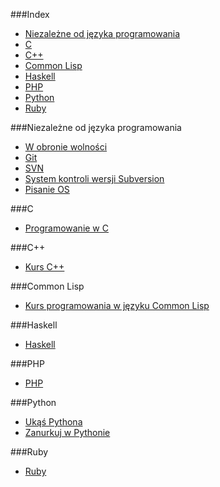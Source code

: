 ###Index
* [Niezależne od języka programowania](#niezale%C5%BCne-od-j%C4%99zyka-programowania)
* [C](#c)
* [C++](#c-1)
* [Common Lisp](#common-lisp)
* [Haskell](#haskell)
* [PHP](#php)
* [Python](#python)
* [Ruby](#ruby)

###Niezależne od języka programowania

* [W obronie wolności](http://stallman.helion.pl)
* [Git](http://pl.wikibooks.org/wiki/Git)
* [SVN](http://pl.wikibooks.org/wiki/Subversion)
* [System kontroli wersji Subversion](http://svnbook.opensys.pl)
* [Pisanie OS](http://pl.wikibooks.org/wiki/Pisanie_OS)

###C

* [Programowanie w C](http://upload.wikimedia.org/wikibooks/pl/6/6a/C.pdf)

###C++

* [Kurs C++](http://cpp0x.pl/kursy/Kurs-C++/1)

###Common Lisp

* [Kurs programowania w języku Common Lisp](http://jcubic.pl/lisp_tutorial.php)

###Haskell

* [Haskell](http://pl.wikibooks.org/wiki/Haskell)

###PHP

* [PHP](http://pl.wikibooks.org/wiki/PHP)

###Python

* [Ukąś Pythona](http://python.edu.pl/byteofpython/index.html)
* [Zanurkuj w Pythonie](http://pl.wikibooks.org/wiki/Zanurkuj_w_Pythonie)

###Ruby

* [Ruby](http://pl.wikibooks.org/wiki/Ruby)
